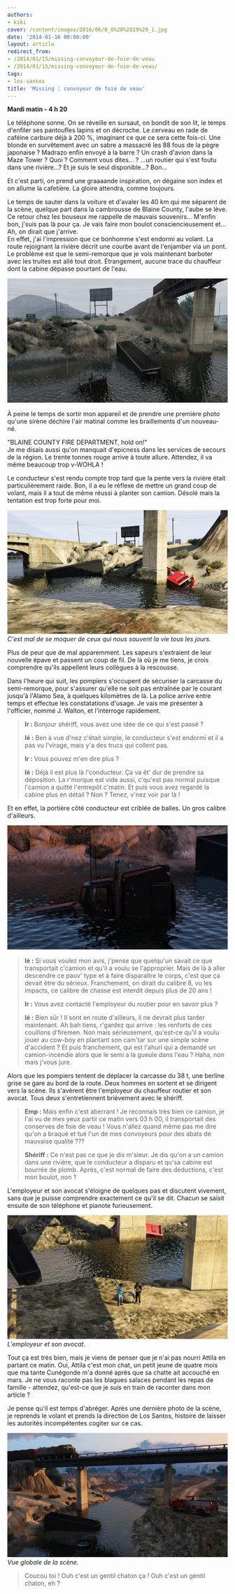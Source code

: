 ```yaml
---
authors:
- kiki
cover: /content/images/2016/06/0_0%20%2819%29_1.jpg
date: '2014-01-16 00:00:00'
layout: article
redirect_from:
- /2014/01/15/missing-convoyeur-de-foie-de-veau
- /2014/01/15/missing-convoyeur-de-foie-de-veau/
tags:
- los-santos
title: 'Missing : convoyeur de foie de veau'
---
```



 **Mardi matin - 4 h 20**

Le téléphone sonne. On se réveille en sursaut, on bondit de son lit, le temps d'enfiler ses pantoufles lapins et on décroche. Le cerveau en rade de caféine carbure déjà à 200 %, imaginant ce que ce sera cette fois-ci. Une blonde en survêtement avec un sabre a massacré les 88 fous de la pègre japonaise ? Madrazo enfin envoyé à la barre ? Un crash d'avion dans la Maze Tower ? Quoi ? Comment vous dites... ? ...un routier qui s'est foutu dans une rivière...? Et je suis le seul disponible...? Bon...

Et c'est parti, on prend une graaaande inspiration, on dégaine son index et on allume la cafetière. La gloire attendra, comme toujours.

Le temps de sauter dans la voiture et d'avaler les 40 km qui me séparent de la scène, quelque part dans la cambrousse de Blaine County, l'aube se lève. Ce retour chez les bouseux me rappelle de mauvais souvenirs... M'enfin bon, j'suis pas là pour ça. Je vais faire mon boulot consciencieusement et... Ah, on dirait que j'arrive.  
En effet, j'ai l'impression que ce bonhomme s'est endormi au volant. La route rejoignant la rivière décrit une courbe avant de l'enjamber via un pont. Le problème est que le semi-remorque que je vois maintenant barboter avec les truites est allé tout droit. Étrangement, aucune trace du chauffeur dont la cabine dépasse pourtant de l'eau.

![](/content/images/2016/06/0_0%20%2819%29_0.jpg)

À peine le temps de sortir mon appareil et de prendre une première photo qu'une sirène déchire l'air matinal comme les braillements d'un nouveau-né.

"BLAINE COUNTY FIRE DEPARTMENT, hold on!"  
Je me disais aussi qu'on manquait d'epicness dans les services de secours de la région. Le trente tonnes rouge arrive à toute allure. Attendez, il va même beaucoup trop v-WOHLA !

Le conducteur s'est rendu compte trop tard que la pente vers la rivière était particulièrement raide. Bon, il a eu le réflexe de mettre un grand coup de volant, mais il a tout de même réussi à planter son camion. Désolé mais la tentation est trop forte pour moi.

![C'est mal de se moquer de ceux qui nous sauvent la vie tous les jours.](/content/images/2016/06/0_0%20%2818%29_1.jpg)
_C'est mal de se moquer de ceux qui nous sauvent la vie tous les jours._

Plus de peur que de mal apparemment. Les sapeurs s'extraient de leur nouvelle épave et passent un coup de fil. De là où je me tiens, je crois comprendre qu'ils appellent leurs collègues à la rescousse.

Dans l'heure qui suit, les pompiers s'occupent de sécuriser la carcasse du semi-remorque, pour s'assurer qu'elle ne soit pas entraînée par le courant jusqu'à l'Alamo Sea, à quelques kilomètres de là. La police arrive entre temps et effectue les constatations d'usage. Je vais me présenter à l'officier, nommé J. Walton, et l'interroge rapidement.

> **Ir :** Bonjour shériff, vous avez une idée de ce qui s'est passé ?
> 
> **Ié :** Ben à vue d'nez c'était simple, le conducteur s'est endormi et il a pas vu l'virage, mais y'a des trucs qui collent pas.
> 
> **Ir :** Vous pouvez m'en dire plus ?
> 
> **Ié :** Déjà il est plus là l'conducteur. Ça va êt' dur de prendre sa déposition. La r'morque est vide aussi, c'qu'est pas normal puisque l'camion a quitté l'entrepôt c'matin. Et puis vous avez regardé la cabine plus en détail ? Non ? Tenez, v'nez voir par là !

Et en effet, la portière côté conducteur est criblée de balles. Un gros calibre d'ailleurs.

![](/content/images/2016/06/0_0%20%2815%29_3.jpg)

> **Ié :** Si vous voulez mon avis, j'pense que quelqu'un savait ce que transportait c'camion et qu'il a voulu se l'approprier. Mais de là à aller descendre ce pauv' type et à faire disparaître le corps, c'est que ça devait être du sérieux. Franchement, on dirait du calibre 8, vu les impacts, ce calibre de chasse est interdit depuis plus de 20 ans !
> 
> **Ir :** Vous avez contacté l'employeur du routier pour en savoir plus ?
> 
> **Ié :** Bien sûr ! Il sont en route d'ailleurs, il ne devrait plus tarder maintenant. Ah bah tiens, r'gardez qui arrive : les renforts de ces couillons d'firemen. Non mais sérieusement, qu'est-ce qu'il a voulu jouer au cow-boy en plantant son cam'tar sur une simple scène d'accident ? Et puis franchement, qui est l'ahuri qui a demandé un camion-incendie alors que le semi a la gueule dans l'eau ? Haha, non mais j'vous jure.

Alors que les pompiers tentent de déplacer la carcasse du 38 t, une berline grise se gare au bord de la route. Deux hommes en sortent et se dirigent vers la scène. Ils s'avèrent être l'employeur du chauffeur routier et son avocat. Tous deux s'entretiennent brièvement avec le shériff.

> **Emp :** Mais enfin c'est aberrant ! Je reconnais très bien ce camion, je l'ai vu de mes yeux partir ce matin vers 03 h 00, il transportait des conserves de foie de veau ! Vous n'allez quand même pas me dire qu'on a braqué et tué l'un de mes convoyeurs pour des abats de mauvaise qualité ???
> 
> **Shériff :** Ce n'est pas ce que je dis m'sieur. Je dis qu'on a un camion dans une rivière, que le conducteur a disparu et qu'sa cabine est bourrée de plomb. Après, c'est normal de faire des déductions, c'est mon boulot, non ?

L'employeur et son avocat s'éloigne de quelques pas et discutent vivement, sans que je puisse comprendre exactement ce qu'il se dit. Chacun se saisit ensuite de son téléphone et pianote furieusement.

![L'employeur et son avocat.](/content/images/2016/06/0_0%20%2817%29_1.jpg)
_L'employeur et son avocat._

Tout ça est très bien, mais je viens de penser que je n'ai pas nourri Attila en partant ce matin. Oui, Attila c'est mon chat, un petit jeune de quatre mois que ma tante Cunégonde m'a donné après que sa chatte ait accouché en mars. Je ne vous raconte pas les blagues salaces pendant les repas de famille - attendez, qu'est-ce que je suis en train de raconter dans mon article ?

Je pense qu'il est temps d'abréger. Après une dernière photo de la scène, je reprends le volant et prends la direction de Los Santos, histoire de laisser les autorités incompétentes cogiter sur ce cas.

![Vue globale de la scène.](/content/images/2016/06/0_0%20%2820%29_1.jpg)
_Vue globale de la scène._

> Coucou toi ! Ouh c'est un gentil chaton ça ! Ouh c'est un gentil chaton, eh ?